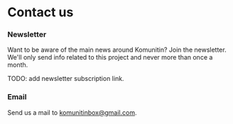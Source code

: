 # Contact us

### Newsletter

Want to be aware of the main news around Komunitin? Join the newsletter. We'll only send info related to this project and never more than once a month.

TODO: add newsletter subscription link.

### Email

Send us a mail to [komunitinbox@gmail.com](mailto:komunitinbox@gmail.com).

###




